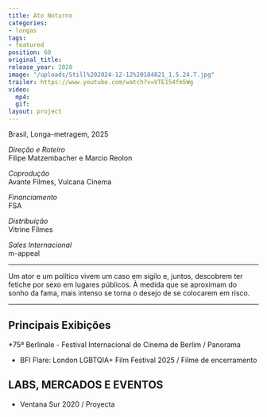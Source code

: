 ```yaml
---
title: Ato Noturno
categories:
- longas
tags:
- featured
position: 60
original_title: 
release_year: 2028
image: "/uploads/Still%202024-12-12%20184821_1.5.24.T.jpg"
trailer: https://www.youtube.com/watch?v=VTE154fm5Wg
video:
  mp4: 
  gif: 
layout: project
---
```


Brasil, Longa-metragem, 2025

*Direção e Roteiro*\
Filipe Matzembacher e Marcio Reolon

*Coprodução*\
Avante Filmes, Vulcana Cinema

*Financiamento*\
FSA

*Distribuição*\
Vitrine Filmes

*Sales Internacional*\
m-appeal

***

Um ator e um político vivem um caso em sigilo e, juntos, descobrem ter fetiche por sexo em lugares públicos. À medida que se aproximam do sonho da fama, mais intenso se torna o desejo de se colocarem em risco.

***

## Principais Exibições

*75ª Berlinale - Festival Internacional de Cinema de Berlim / Panorama
* BFI Flare: London LGBTQIA+ Film Festival 2025 / Filme de encerramento

## LABS, MERCADOS E EVENTOS

* Ventana Sur 2020 / Proyecta